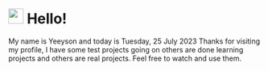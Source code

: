  <h1>
    <img src="https://emojis.slackmojis.com/emojis/images/1643510097/45343/hi.gif?1643510097" width="30"/> 
    Hello!
 </h1>
 <p>
    My name is Yeeyson and today is Tuesday, 25 July 2023
    Thanks for visiting my profile, I have some test projects going on others are done learning projects and others are real projects.
    Feel free to watch and use them.
 </p>